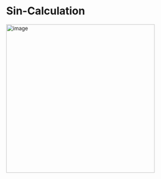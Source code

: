 # Sin-Calculation
<img width="398" alt="image" src="https://github.com/liormary/Sin-Calculation/assets/92310322/01d49b39-ceb9-4f65-b20e-72835baad9e4">
